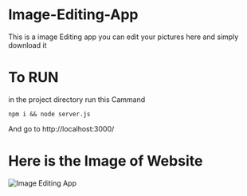 # Image-Editing-App

This is a image Editing app you can edit your pictures here and simply download it

# To RUN
in the project directory run this Cammand

 ```npm i && node server.js```
 
 And go to http://localhost:3000/
 
 
 
 # Here is the Image of Website

![Image Editing App](/public/image.png)


